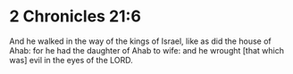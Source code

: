 # 2 Chronicles 21:6

And he walked in the way of the kings of Israel, like as did the house of Ahab: for he had the daughter of Ahab to wife: and he wrought [that which was] evil in the eyes of the LORD.